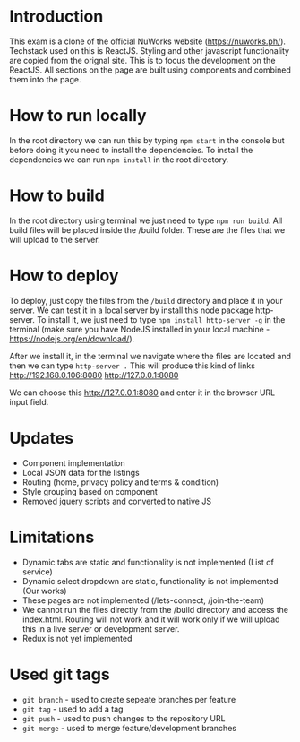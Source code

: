 # Introduction
This exam is a clone of the official NuWorks website (https://nuworks.ph/).
Techstack used on this is ReactJS.
Styling and other javascript functionality are copied from the orignal site. This is to focus the development on the ReactJS.
All sections on the page are built using components and combined them into the page.

# How to run locally
In the root directory we can run this by typing `npm start` in the console but before doing it you need to install the dependencies.
To install the dependencies we can run `npm install` in the root directory.

# How to build
In the root directory using terminal we just need to type `npm run build`.
All build files will be placed inside the /build folder.
These are the files that we will upload to the server.
# How to deploy
To deploy, just copy the files from the `/build` directory and place it in your server.
We can test it in a local server by install this node package http-server.
To install it, we just need to type `npm install http-server -g` in the terminal (make sure you have NodeJS installed in your local machine - https://nodejs.org/en/download/).

After we install it, in the terminal we navigate where the files are located and then we can type `http-server .`
This will produce this kind of links
  http://192.168.0.106:8080
  http://127.0.0.1:8080

We can choose this http://127.0.0.1:8080 and enter it in the browser URL input field.

# Updates
- Component implementation
- Local JSON data for the listings
- Routing (home, privacy policy and terms & condition)
- Style grouping based on component
- Removed jquery scripts and converted to native JS

# Limitations
- Dynamic tabs are static and functionality is not implemented (List of service)
- Dynamic select dropdown are static, functionality is not implemented (Our works)
- These pages are not implemented (/lets-connect, /join-the-team)
- We cannot run the files directly from the /build directory and access the index.html. Routing will not work and it will work only if we will
upload this in a live server or development server.
- Redux is not yet implemented

# Used git tags
- `git branch` - used to create sepeate branches per feature
- `git tag` - used to add a tag
- `git push` - used to push changes to the repository URL
- `git merge` - used to merge feature/development branches